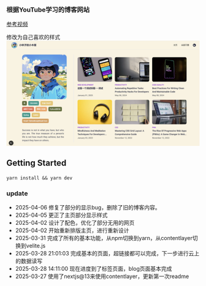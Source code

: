 ### 根据YouTube学习的博客网站
[参考视频](https://www.youtube.com/watch?v=1QGLHOaRLwM&list=WL&index=4&t=6283s)


修改为自己喜欢的样式
![主页](public/main_page.png)

## Getting Started
```
yarn install && yarn dev
```

### update
 - 2025-04-06 修复了部分的显示bug，删除了旧的博客内容。
 - 2025-04-05 更正了主页部分显示样式
 - 2025-04-02 设计了配色，优化了部分无用的网页
 - 2025-04-02 开始重新排版主页，进行重新设计
 - 2025-03-31 完成了所有的基本功能，从npm切换到yarn，从contentlayer切换到velite.js
 - 2025-03-28 21:01:03 完成基本的页面，超链接都可以完成，下一步进行云上的数据读写
 - 2025-03-28 14:11:00 现在进度到了标签页面，blog页面基本完成
 - 2025-03-27 使用了nextjs@13来使用contentlayer，更新第一次readme
  